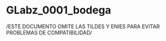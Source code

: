 # GLabz_0001_bodega
/ESTE DOCUMENTO OMITE LAS TILDES Y ENIES PARA EVITAR PROBLEMAS DE COMPATIBILIDAD/ 
 
